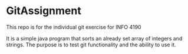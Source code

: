 # GitAssignment
This repo is for the individual git exercise for INFO 4190

It is a simple java program that sorts an already set array of integers and strings. The purpose is to test git functionality and the ability to use it.
